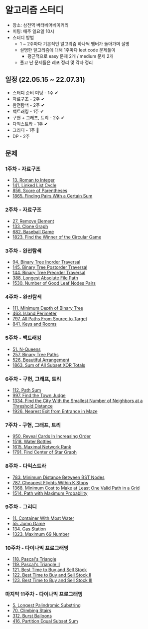# 알고리즘 스터디

* 장소: 삼전역 버터베어베이커리
* 미팅: 매주 일요일 10시
* 스터디 방법
  * 1 ~ 2주마다 기본적인 알고리즘 하나씩 멤버가 돌아가며 설명
  * 설명한 알고리즘에 대해 1주마다 leet code 문제풀이
    * 평균적으로 easy 문제 2개 / medium 문제 2개
  * 풀고 난 문제들은 레포 정리 및 각자 정리


## 일정 (22.05.15 ~ 22.07.31)

* 스터디 준비 미팅 - 1주 ✔
* 자료구조 - 2주 ✔
* 완전탐색 - 2주 ✔
* 백트래킹 - 1주 ✔
* 구현 + 그래프, 트리 - 2주 ✔
* 다익스트라 - 1주 ✔
* 그리디 - 1주 🚀
* DP - 2주


## 문제
### 1주차 - 자료구조

* [13. Roman to Integer](https://leetcode.com/problems/roman-to-integer/)
* [141. Linked List Cycle](https://leetcode.com/problems/linked-list-cycle/)
* [856. Score of Parentheses](https://leetcode.com/problems/score-of-parentheses/)
* [1865. Finding Pairs With a Certain Sum](https://leetcode.com/problems/finding-pairs-with-a-certain-sum/)


### 2주차 - 자료구조

* [27. Remove Element](https://leetcode.com/problems/remove-element/)
* [133. Clone Graph](https://leetcode.com/problems/clone-graph/)
* [682. Baseball Game](https://leetcode.com/problems/baseball-game/)
* [1823. Find the Winner of the Circular Game](https://leetcode.com/problems/find-the-winner-of-the-circular-game/)

### 3주차 - 완전탐색

* [94. Binary Tree Inorder Traversal](https://leetcode.com/problems/binary-tree-inorder-traversal/)
* [145. Binary Tree Postorder Traversal](https://leetcode.com/problems/binary-tree-postorder-traversal/)
* [144. Binary Tree Preorder Traversal](https://leetcode.com/problems/binary-tree-preorder-traversal/)
* [388. Longest Absolute File Path](https://leetcode.com/problems/longest-absolute-file-path/)
* [1530. Number of Good Leaf Nodes Pairs](https://leetcode.com/problems/number-of-good-leaf-nodes-pairs/)

### 4주차 - 완전탐색

* [111. Minimum Depth of Binary Tree](https://leetcode.com/problems/minimum-depth-of-binary-tree/)
* [463. Island Perimeter](https://leetcode.com/problems/island-perimeter/)
* [797. All Paths From Source to Target](https://leetcode.com/problems/all-paths-from-source-to-target/)
* [841. Keys and Rooms](https://leetcode.com/problems/keys-and-rooms/)

### 5주차 - 백트래킹

* [51. N-Queens](https://leetcode.com/problems/n-queens/)
* [257. Binary Tree Paths](https://leetcode.com/problems/binary-tree-paths/)
* [526. Beautiful Arrangement](https://leetcode.com/problems/beautiful-arrangement/)
* [1863. Sum of All Subset XOR Totals](https://leetcode.com/problems/sum-of-all-subset-xor-totals/)

### 6주차 - 구현, 그래프, 트리

* [112. Path Sum](https://leetcode.com/problems/path-sum/)
* [997. Find the Town Judge](https://leetcode.com/problems/find-the-town-judge/)
* [1334. Find the City With the Smallest Number of Neighbors at a Threshold Distance](https://leetcode.com/problems/find-the-city-with-the-smallest-number-of-neighbors-at-a-threshold-distance/)
* [1926. Nearest Exit from Entrance in Maze](https://leetcode.com/problems/nearest-exit-from-entrance-in-maze/)

### 7주차 - 구현, 그래프, 트리

* [950. Reveal Cards In Increasing Order](https://leetcode.com/problems/reveal-cards-in-increasing-order/)
* [1518. Water Bottles](https://leetcode.com/problems/water-bottles/)
* [1615. Maximal Network Rank](https://leetcode.com/problems/maximal-network-rank/)
* [1791. Find Center of Star Graph](https://leetcode.com/problems/find-center-of-star-graph/)

### 8주차 - 다익스트라

* [783. Minimum Distance Between BST Nodes](https://leetcode.com/problems/minimum-distance-between-bst-nodes/)
* [787. Cheapest Flights Within K Stops](https://leetcode.com/problems/cheapest-flights-within-k-stops/)
* [1368. Minimum Cost to Make at Least One Valid Path in a Grid](https://leetcode.com/problems/minimum-cost-to-make-at-least-one-valid-path-in-a-grid/)
* [1514. Path with Maximum Probability](https://leetcode.com/problems/path-with-maximum-probability/)

### 9주차 - 그리디

* [11. Container With Most Water](https://leetcode.com/problems/container-with-most-water/)
* [55. Jump Game](https://leetcode.com/problems/jump-game/)
* [134. Gas Station](https://leetcode.com/problems/gas-station/)
* [1323. Maximum 69 Number](https://leetcode.com/problems/maximum-69-number/)

### 10주차 - 다이나믹 프로그래밍

* [118. Pascal's Triangle](https://leetcode.com/problems/pascals-triangle/)
* [119. Pascal's Triangle II](https://leetcode.com/problems/pascals-triangle-ii/)
* [121. Best Time to Buy and Sell Stock](https://leetcode.com/problems/best-time-to-buy-and-sell-stock/)
* [122. Best Time to Buy and Sell Stock II](https://leetcode.com/problems/best-time-to-buy-and-sell-stock-ii/)
* [123. Best Time to Buy and Sell Stock III](https://leetcode.com/problems/best-time-to-buy-and-sell-stock-iii/)

### 마지막 11주차 - 다이나믹 프로그래밍

* [5. Longest Palindromic Substring](https://leetcode.com/problems/longest-palindromic-substring/)
* [70. Climbing Stairs](https://leetcode.com/problems/climbing-stairs/)
* [312. Burst Balloons](https://leetcode.com/problems/burst-balloons/)
* [416. Partition Equal Subset Sum](https://leetcode.com/problems/partition-equal-subset-sum/)
